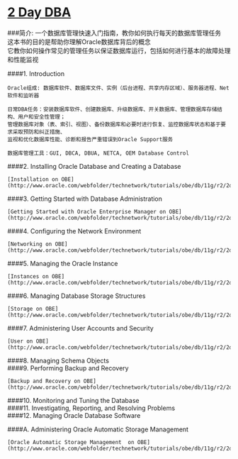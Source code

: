 # [2 Day DBA](http://docs.oracle.com/cd/E11882_01/server.112/e10897/toc.htm)

###简介:
一个数据库管理快速入门指南，教你如何执行每天的数据库管理任务  
这本书的目的是帮助你理解Oracle数据库背后的概念  
它教你如何操作常见的管理任务以保证数据库运行，包括如何进行基本的故障处理和性能监视  
    

####1. Introduction  

    Oracle组成: 数据库软件、数据库文件、实例（后台进程、共享内存区域）、服务器进程、Net软件和监听器
    
    日常DBA任务：安装数据库软件、创建数据库、升级数据库、开关数据库、管理数据库存储结构、用户和安全性管理；
    管理数据库对象（表、索引、视图）、备份数据库和必要时进行恢复、监控数据库状态和基于要求采取预防和纠正措施、
    监视和优化数据库性能、诊断和报告严重错误到Oracle Support服务
    
    数据库管理工具：GUI, DBCA, DBUA, NETCA, OEM Database Control
    
####2. Installing Oracle Database and Creating a Database 

	[Installation on OBE](http://www.oracle.com/webfolder/technetwork/tutorials/obe/db/11g/r2/2day_dba/install/install.htm) 
        
####3. Getting Started with Database Administration    

	[Getting Started with Oracle Enterprise Manager on OBE](http://www.oracle.com/webfolder/technetwork/tutorials/obe/db/11g/r2/2day_dba/gettingstarted/gettingstarted.htm)
    
####4. Configuring the Network Environment     

	[Networking on OBE](http://www.oracle.com/webfolder/technetwork/tutorials/obe/db/11g/r2/2day_dba/network/network.htm)
    
####5. Managing the Oracle Instance      

	[Instances on OBE](http://www.oracle.com/webfolder/technetwork/tutorials/obe/db/11g/r2/2day_dba/instance/instance.htm)
    
####6. Managing Database Storage Structures      

	[Storage on OBE](http://www.oracle.com/webfolder/technetwork/tutorials/obe/db/11g/r2/2day_dba/storage/storage.htm)
    
####7. Administering User Accounts and Security      

	[User on OBE](http://www.oracle.com/webfolder/technetwork/tutorials/obe/db/11g/r2/2day_dba/users/users.htm)
    
####8. Managing Schema Objects    
####9. Performing Backup and Recovery    

	[Backup and Recovery on OBE](http://www.oracle.com/webfolder/technetwork/tutorials/obe/db/11g/r2/2day_dba/backup/backup.htm)
    
####10. Monitoring and Tuning the Database      
####11. Investigating, Reporting, and Resolving Problems      
####12. Managing Oracle Database Software      

####A. Administering Oracle Automatic Storage Management      

	[Oracle Automatic Storage Management  on OBE](http://www.oracle.com/webfolder/technetwork/tutorials/obe/db/11g/r2/2day_dba/asm/asm.htm)